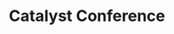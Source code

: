 ---
dateStart: 2017-02-24
dateEnd:
title: "Catalyst Conference"
venue: "School of Informatics and Computing and Computing Student Association"
organizer:
credit: Tiana Iruoje
city: Bloomington
state: IN
country: USA
pdfLink:
venueImages:
---